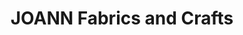 ---
title: "JOANN Fabrics and Crafts"
url: /bear-creek-plaza/joann-fabrics-and-crafts/
shop: Basteln
---